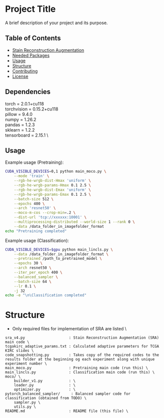 # Project Title

A brief description of your project and its purpose.

## Table of Contents
- [Stain Reconstruction Augmentation](#stain_reconst_augm)
- [Needed Packages](#reqs)
- [Usage](#usage)
- [Structure](#structure)
- [Contributing](#contributing)
- [License](#license)

## Dependencies
torch       = 2.0.1+cu118 \
torchvision = 0.15.2+cu118 \
pillow      = 9.4.0 \
numpy       = 1.26.2 \
pandas      = 1.2.3 \
sklearn     = 1.2.2 \
tensorboard = 2.15.1 \

## Usage
Example usage (Pretraining):
```bash
CUDA_VISIBLE_DEVICES=0,1 python main_moco.py \
    --mode 'train' \
    --rgb-he-wrgb-dist-Hmax 'uniform' \
    --rgb-he-wrgb-params-Hmax 0.1 2.5 \
    --rgb-he-wrgb-dist-Emax 'uniform' \
    --rgb-he-wrgb-params-Emax 0.1 2.5 \
    --batch-size 512 \
    --epochs 400 \
    --arch 'resnet50' \
    --moco-m-cos --crop-min=.2 \
    --dist-url 'tcp://xxxxxx:10001' \
    --multiprocessing-distributed --world-size 1 --rank 0 \
    --data /data_folder_in_imagefolder_format
echo "Pretraining completed"
```

Example usage (Classification):
```bash
CUDA_VISIBLE_DEVICES=$gpu python main_lincls.py \
    --data /data_folder_in_imagefolder_format \
    --pretrained /path_to_pretrained_model \
    --epochs 30 \
    --arch resnet50 \
    --iter_per_epoch 400 \
    --balanced_sampler \
    --batch-size 64 \
    --lr 0.1 \
    -j 32
echo -e "\n\Classification completed"
```

# Structure
* Only required files for implementation of SRA are listed \
```
sra_v4.py                    : Stain Reconstruction Augmentation (SRA) main code \
tcgakirc_adaptive_params.txt : Calculated adaptive parameters for TCGA KIRC slides \
code_snapshotting.py         : Takes copy of the required codes to the results folder at the beginning og each experiment along with unique experiment number \
main_moco.py                 : Pretraining main code (run this) \
main_lincls.py               : Classification main code (run this) \
moco/ \
    builder_v1.py            : \
    loader.py                : \
    optimizer.py             : \
pytorch_balanced_sampler/     : Balanced sampler code for classification (obtained from TODO) \
    sampler.py \
    utils.py \
README.md                    : README file (this file) \
```

